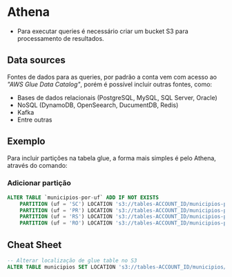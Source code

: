 # Athena

- Para executar queries é necessário criar um bucket S3 para processamento de resultados.

## Data sources

Fontes de dados para as queries, por padrão a conta vem com acesso ao *"AWS Glue Data Catalog"*, porém é possível incluir outras fontes, como:

- Bases de dados relacionais (PostgreSQL, MySQL, SQL Server, Oracle)
- NoSQL (DynamoDB, OpenSeearch, DucumentDB, Redis)
- Kafka
- Entre outras


## Exemplo

Para incluir partições na tabela glue, a forma mais simples é pelo Athena, através do comando:

### Adicionar partição

```sql
ALTER TABLE `municipios-por-uf` ADD IF NOT EXISTS
    PARTITION (uf = 'SC') LOCATION 's3://tables-ACCOUNT_ID/municipios-por-uf/SC/'
    PARTITION (uf = 'PR') LOCATION 's3://tables-ACCOUNT_ID/municipios-por-uf/PR/'
    PARTITION (uf = 'RS') LOCATION 's3://tables-ACCOUNT_ID/municipios-por-uf/RS/'
    PARTITION (uf = 'RO') LOCATION 's3://tables-ACCOUNT_ID/municipios-por-uf/RO/';
```

## Cheat Sheet

```sql
-- Alterar localização de glue table no S3
ALTER TABLE municipios SET LOCATION 's3://tables-ACCOUNT_ID/municipios/';
```
